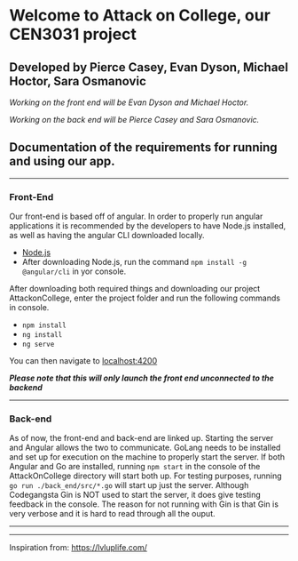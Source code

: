 # Welcome to Attack on College, our CEN3031 project

## Developed by Pierce Casey, Evan Dyson, Michael Hoctor, Sara Osmanovic

*Working on the front end will be Evan Dyson and Michael Hoctor.*

*Working on the back end will be Pierce Casey and Sara Osmanovic.*

## Documentation of the requirements for running and using our app.
---
### Front-End
Our front-end is based off of angular. 
In order to properly run angular applications it is recommended by the developers to have Node.js installed, as well as having the angular CLI downloaded locally.

* [Node.js](https://nodejs.org/en)
* After downloading Node.js, run the command ``` npm install -g @angular/cli ``` in yor console.

After downloading both required things and downloading our project AttackonCollege, enter the project folder and run the following commands in console.

* ``` npm install ```
* ``` ng install ```
* ``` ng serve ```

You can then navigate to [localhost:4200](http://localhost:4200)

***Please note that this will only launch the front end unconnected to the backend***

---
### Back-end

As of now, the front-end and back-end are linked up. Starting the server and Angular allows the two to communicate. GoLang needs to be installed and set up for execution on the machine to properly start the server. If both Angular and Go are installed, running ```npm start``` in the console of the AttackOnCollege directory will start both up. For testing purposes, running ```go run ./back_end/src/*.go``` will start up just the server. Although Codegangsta Gin is NOT used to start the server, it does give testing feedback in the console. The reason for not running with Gin is that Gin is very verbose and it is hard to read through all the ouput.

---
---

Inspiration from: https://lvluplife.com/
